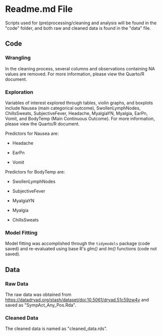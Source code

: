 # Readme.md File

Scripts used for (pre)processing/cleaning and analysis will be found in the "code" folder, and both raw and cleaned data is found in the "data" file.

## Code

### Wrangling

In the cleaning process, several columns and observations containing NA values are removed. For more information, please view the Quarto/R document.

### Exploration

Variables of interest explored through tables, violin graphs, and boxplots include Nausea (main categorical outcome), SwollenLymphNodes, ChillsSweats, SubjectiveFever, Headache, MyalgiaYN, Myalgia, EarPn, Vomit, and BodyTemp (Main Continuous Outcome). For more information, please view the Quarto/R document.

Predictors for Nausea are:

-   Headache

-   EarPn

-   Vomit

Predictors for BodyTemp are:

-   SwollenLymphNodes

-   SubjectiveFever

-   MyalgiaYN

-   Myalgia

-   ChillsSweats

### Model Fitting
Model fitting was accomplished through the `tidymodels` package (code saved) and re-evaluated using base R's *glm()* and *lm()* functions (code not saved).

## Data

### Raw Data

The raw data was obtained from <https://datadryad.org/stash/dataset/doi:10.5061/dryad.51c59zw4v> and saved as "SympAct_Any_Pos.Rda".

### Cleaned Data

The cleaned data is named as "cleaned_data.rds".
